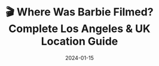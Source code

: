---
title: "🎬 Where Was Barbie Filmed? Complete Los Angeles & UK Location Guide"
description: "Step into Barbie's world! Explore the vibrant real-life locations and studio magic behind the hit film."
slug: where-was-barbie-filmed
date: "2024-01-15"
year: 2023
director: "Greta Gerwig"
genre: ["Comedy", "Fantasy", "Adventure"]
posterImage: "https://m.media-amazon.com/images/M/MV5BYjI3NDU0ZGYtYjA2YS00Y2RlLTgwZDAtYTE2YTM5ZjE1M2JlXkEyXkFqcGc@._V1_SX300.jpg"
coordinates:
  - lat: 51.6967
    lng: -0.4079
    name: "Warner Bros. Studios Leavesden"
    description: "The heart of Barbieland's creation."
    image: "https://images.unsplash.com/photo-1489599735734-79b4169c2a78?ixlib=rb-4.0.3&auto=format&fit=crop&w=800&h=600"
  - lat: 33.9877
    lng: -118.4720
    name: "Venice Beach Skatepark"
    description: "Where Barbie and Ken first encountered the real world."
    image: "https://images.unsplash.com/photo-1506905925346-21bda4d32df4?ixlib=rb-4.0.3&auto=format&fit=crop&w=800&h=600"
  - lat: 34.0089
    lng: -118.4975
    name: "Santa Monica Pier"
    description: "Iconic Los Angeles landmark featured in their real-world journey."
    image: "https://images.unsplash.com/photo-1581833971358-2c8b550f87b3?ixlib=rb-4.0.3&auto=format&fit=crop&w=800&h=600"
  - lat: 34.0583
    lng: -118.4184
    name: "Westfield Century City"
    description: "A modern LA shopping mall that stood in for a pivotal retail scene."
    image: "https://images.unsplash.com/photo-1441986300917-64674bd600d8?ixlib=rb-4.0.3&auto=format&fit=crop&w=800&h=600"
  - lat: 34.0522
    lng: -118.2437
    name: "Downtown Los Angeles"
    description: "General city streets representing the hustle and bustle of the real world."
    image: "https://images.unsplash.com/photo-1544913974-fdd2e1e1d6c9?ixlib=rb-4.0.3&auto=format&fit=crop&w=800&h=600"
streamingServices:
  - name: "Max"
    url: "https://www.max.com/"
  - name: "Amazon Prime Video"
    url: "https://www.amazon.com/Barbie-Margot-Robbie/dp/B0CBP7975N"
bookingOptions:
  - name: "Warner Bros. Studio Tour London"
    url: "https://www.wbstudiotour.co.uk/"
    price: "£50-£70"
    type: "tour"
    description: "Explore the magic of filmmaking where parts of Barbie were brought to life."
  - name: "Santa Monica Pier Ferris Wheel"
    url: "https://pacpark.com/pacific-wheel/"
    price: "$10-15"
    type: "attraction"
    description: "Ride the iconic Ferris wheel from the film!"
behindTheScenes:
  intro: "Greta Gerwig's vision for Barbie was to blend hyper-stylized artificiality with relatable human experiences. This meant constructing most of Barbieland at Leavesden Studios with practical sets, minimizing CGI where possible to give it a tangible, childlike quality. When Barbie and Ken enter the 'Real World,' the filming shifts to authentic Los Angeles locations, creating a stark, hilarious contrast to their perfect pink parallel universe. The attention to detail in transforming these spaces, or letting their natural chaos shine, was key to the film's playful narrative."
  facts:
    - "The production bought so much pink paint for Barbieland, it reportedly caused a global shortage!"
    - "Margot Robbie, who plays Barbie, was also a producer on the film, passionately driving it forward for years."
    - "Greta Gerwig chose practical effects and sets over CGI to evoke a theatrical, handmade feel for Barbieland."
    - "Ryan Gosling's bleached blonde hair and tanned look required significant commitment and maintenance."
    - "Scenes featuring Barbie and Ken rollerblading on Venice Beach attracted huge crowds of onlookers, making filming a challenge."
    - "The dream house sequences were meticulously crafted on soundstages at Leavesden, inspired by mid-century modern architecture."
    - "Director Greta Gerwig insisted on a diverse cast of Barbies and Kens to reflect the doll's broad appeal."
    - "The film's satirical take on gender roles was explored not just through dialogue but also through the visual contrast of Barbieland and the real world."
    - "The 'Perfect Day' sequence in Barbieland was shot with precise choreography, almost like a musical number."
    - "Many of the film's costumes were custom-made, with designers drawing inspiration from various eras of Barbie fashion."
    - "The final scene with Barbie's momentous decision was filmed in a surprisingly ordinary location, emphasizing her journey to humanity."
    - "Part of the real-world scenes necessitated capturing genuine reaction from passersby, adding to the comedic chaos."
--- 